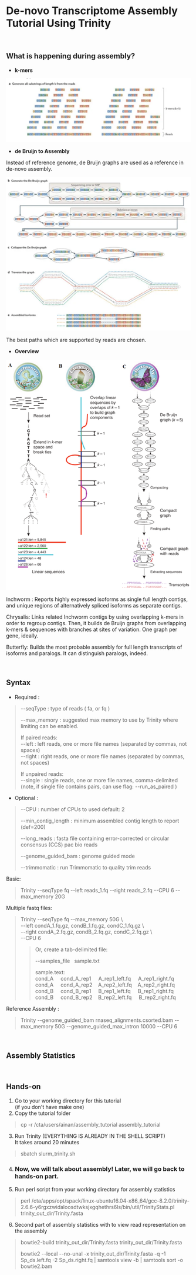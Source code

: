 # De-novo Transcriptome Assembly Tutorial Using **Trinity**


# <sub><sub>**What is happening during assembly?**


* **k-mers**

![](kmers.png)


* **de Bruijn to Assembly**

Instead of reference genome, de Bruijn graphs are used as a reference in de-novo assembly.

![](assembly.png)

The best paths which are supported by reads are chosen.

* **Overview**

![](trinity_overview.png) 


  Inchworm : Reports highly expressed isoforms as single full length contigs, and unique regions of alternatively spliced isoforms as separate contigs.
  
  Chrysalis: Links related Inchworm contigs by using overlapping k-mers in order to regroup contigs. Then, it builds de Bruijn graphs from overlapping k-mers & sequences with branches at sites of variation. One graph per gene, ideally.

  Butterfly: Builds the most probable assembly for full length transcripts of isoforms and paralogs. It can distinguish paralogs, indeed.

# <sub><sub>**Syntax**

* Required :

 > --seqType <string>      : type of reads ( fa, or fq )  
 >
 >--max_memory <string>  : suggested max memory to use by Trinity where limiting can be enabled. 
 >
 >If paired reads: \
 --left  <string>    : left reads, one or more file names (separated by commas, not spaces)\
 --right <string>: right reads, one or more file names (separated by commas, not spaces)
 >
 >If unpaired reads: \
 >--single <string>: single reads, one or more file names, comma-delimited (note, if single file contains pairs, can use flag: --run_as_paired )

 

* Optional :

> --CPU <int>                     : number of CPUs to used default: 2
>
>--min_contig_length <int>       : minimum assembled contig length to report
(def=200)
>
>--long_reads <string>           : fasta file containing error-corrected or circular consensus (CCS) pac bio reads
>
>--genome_guided_bam <string>    : genome guided mode
>
>--trimmomatic                   : run Trimmomatic to quality trim reads

Basic:  
>Trinity --seqType fq --left reads_1.fq --right reads_2.fq --CPU 6 --max_memory 20G 

Multiple fastq files:
>Trinity --seqType fq --max_memory 50G \\ \
--left condA_1.fq.gz, condB_1.fq.gz, condC_1.fq.gz \\ \
--right condA_2.fq.gz, condB_2.fq.gz, condC_2.fq.gz \\ \
--CPU 6
>>Or, create a tab-delimited file: 
>>
>> --samples_file &nbsp; sample.txt 
>> 
>>sample.text: \
 cond_A &nbsp; &nbsp; cond_A_rep1 &nbsp; &nbsp; A_rep1_left.fq &nbsp; &nbsp;   A_rep1_right.fq \
 cond_A &nbsp; &nbsp; cond_A_rep2 &nbsp; &nbsp;A_rep2_left.fq &nbsp; &nbsp;A_rep2_right.fq \
 cond_B &nbsp; &nbsp; cond_B_rep1 &nbsp; &nbsp; B_rep1_left.fq &nbsp; &nbsp; B_rep1_right.fq \
 cond_B &nbsp; &nbsp; cond_B_rep2 &nbsp; &nbsp;B_rep2_left.fq &nbsp; &nbsp; B_rep2_right.fq

Reference Assembly :

>Trinity --genome_guided_bam rnaseq_alignments.csorted.bam --max_memory 50G
>--genome_guided_max_intron 10000 --CPU 6

# <sub><sub>**Assembly Statistics**
# <sub><sub>**Hands-on**
1. Go to your working directory for this tutorial \
   (if you don't have make one)
2. Copy the tutorial folder
> cp -r /cta/users/ainan/assembly_tutorial assembly_tutorial
>
3. Run Trinity (EVERYTHING IS ALREADY IN THE SHELL SCRIPT)\
   It takes around 20 minutes
>sbatch slurm_trinity.sh


4. ### **Now, we will talk about assembly! Later, we will go back to hands-on part.**
   
5. Run perl script from your working directory for assembly statistics
> perl /cta/apps/opt/spack/linux-ubuntu16.04-x86_64/gcc-8.2.0/trinity-2.6.6-y6rgxzwidaloosdtwksjxgqhethrs6ls/bin/util/TrinityStats.pl trinity_out_dir/Trinity.fasta  
6. Second part of assembly statistics with to view read representation on the assembly
>bowtie2-build trinity_out_dir/Trinity.fasta trinity_out_dir/Trinity.fasta
>
> bowtie2 --local --no-unal -x trinity_out_dir/Trinity.fasta -q -1 Sp_ds.left.fq -2 Sp_ds.right.fq | samtools view -b | samtools sort -o bowtie2.bam

